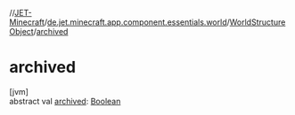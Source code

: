 //[JET-Minecraft](../../../index.md)/[de.jet.minecraft.app.component.essentials.world](../index.md)/[WorldStructureObject](index.md)/[archived](archived.md)

# archived

[jvm]\
abstract val [archived](archived.md): [Boolean](https://kotlinlang.org/api/latest/jvm/stdlib/kotlin/-boolean/index.html)
